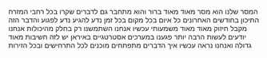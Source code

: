 המסר שלנו הוא מסר מאוד מאוד ברור והוא מתחבר גם לדברים שקרו בכל רחבי המזרח התיכון בחודשים האחרונים כל איום בכל מקום בכל זמן נדע להגיע נדע לפגוע והדבר הזה מקבל חיזוק מאוד מאוד משמעותי עכשיו אנחנו השתמשנו רק בחלק מהיכולות אנחנו יודעים לעשות הרבה יותר פגענו במערכים אסטרטגיים באיראן יש לזה חשיבות מאוד גדולה ואנחנו נראה עכשיו איך הדברים מתפתחים מוכנים לכל התרחישים ובכל הזירות
